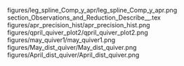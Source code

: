 figures/leg_spline_Comp_y_apr/leg_spline_Comp_y_apr.png
section_Observations_and_Reduction_Describe__.tex
figures/apr_precision_hist/apr_precision_hist.png
figures/qpril_quiver_plot2/qpril_quiver_plot2.png
figures/may_quiver1/may_quiver1.png
figures/May_dist_quiver/May_dist_quiver.png
figures/April_dist_quiver/April_dist_quiver.png
